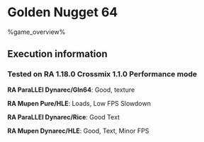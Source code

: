 # Golden Nugget 64 

%game_overview%

## Execution information

### Tested on RA 1.18.0 Crossmix 1.1.0 Performance mode

**RA ParaLLEl Dynarec/Gln64**: Good, texture

**RA Mupen Pure/HLE**: Loads, Low FPS Slowdown

**RA ParaLLEl Dynarec/Rice**: Good Text

**RA Mupen Dynarec/HLE**: Good, Text, Minor FPS